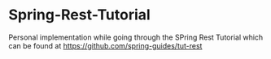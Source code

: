 Spring-Rest-Tutorial
====================


Personal implementation while going through the SPring Rest Tutorial which can be found at https://github.com/spring-guides/tut-rest
